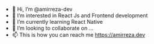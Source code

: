 - 👋 Hi, I’m @amirreza-dev
- 👀 I’m interested in React Js and Frontend development
- 🌱 I’m currently learning React Native
- 💞️ I’m looking to collaborate on ...
- 📫 This is how you can reach me https://amirreza.dev

<!---
amirreza-dev/amirreza-dev is a ✨ special ✨ repository because its `README.md` (this file) appears on your GitHub profile.
You can click the Preview link to take a look at your changes.
--->
